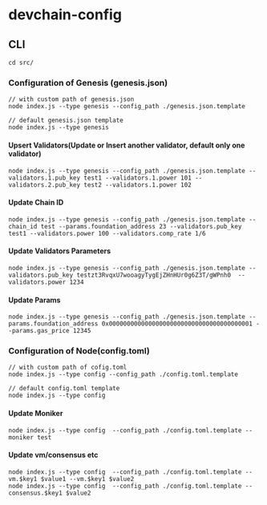 # devchain-config

## CLI

```
cd src/
```
### Configuration of Genesis (genesis.json)

```
// with custom path of genesis.json
node index.js --type genesis --config_path ./genesis.json.template

// default genesis.json template
node index.js --type genesis
```


#### Upsert Validators(Update or Insert another validator, default only one validator)

```
node index.js --type genesis --config_path ./genesis.json.template --validators.1.pub_key test1 --validators.1.power 101 --validators.2.pub_key test2 --validators.1.power 102
```

#### Update Chain ID

```
node index.js --type genesis --config_path ./genesis.json.template --chain_id test --params.foundation_address 23 --validators.pub_key test1 --validators.power 100 --validators.comp_rate 1/6

```

#### Update Validators Parameters

```
node index.js --type genesis --config_path ./genesis.json.template --validators.pub_key testzt3RvqxU7wooagyTygEjZHnHUr0g6Z3T/gWPnh0  --validators.power 1234
```

#### Update Params

```
node index.js --type genesis --config_path ./genesis.json.template --params.foundation_address 0x0000000000000000000000000000000000000001 --params.gas_price 12345
```

### Configuration of Node(config.toml)

```
// with custom path of cofig.toml
node index.js --type config --config_path ./config.toml.template

// default config.toml template
node index.js --type config
```

#### Update Moniker

```
node index.js --type config  --config_path ./config.toml.template --moniker test
```

#### Update vm/consensus etc

```
node index.js --type config  --config_path ./config.toml.template --vm.$key1 $value1 --vm.$key1 $value2
node index.js --type config  --config_path ./config.toml.template --consensus.$key1 $value2
```


